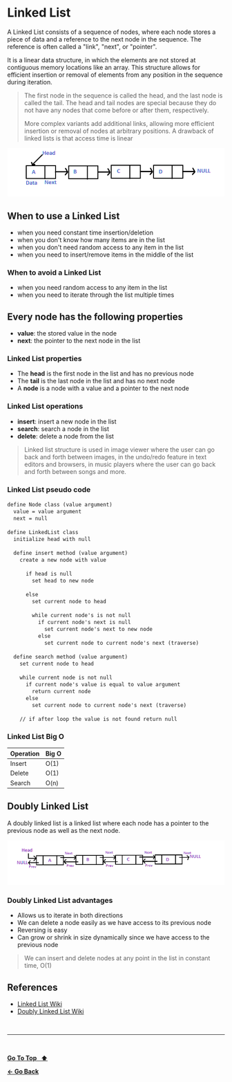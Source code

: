 # Linked List

A Linked List consists of a sequence of nodes, where each node stores a piece of data and a reference to the next node in the sequence. The reference is often called a "link", "next", or "pointer".

It is a linear data structure, in which the elements are not stored at contiguous memory locations like an array. This structure allows for efficient insertion or removal of elements from any position in the sequence during iteration.

> The first node in the sequence is called the head, and the last node is called the tail. The head and tail nodes are special because they do not have any nodes that come before or after them, respectively.
>
> More complex variants add additional links, allowing more efficient insertion or removal of nodes at arbitrary positions. A drawback of linked lists is that access time is linear

![Linked List](../images/linked-list.png)

## When to use a Linked List

- when you need constant time insertion/deletion
- when you don't know how many items are in the list
- when you don't need random access to any item in the list
- when you need to insert/remove items in the middle of the list

### When to avoid a Linked List

- when you need random access to any item in the list
- when you need to iterate through the list multiple times

## Every node has the following properties

- **value**: the stored value in the node
- **next**: the pointer to the next node in the list

### Linked List properties

- The **head** is the first node in the list and has no previous node
- The **tail** is the last node in the list and has no next node
- A **node** is a node with a value and a pointer to the next node

### Linked List operations

- **insert**: insert a new node in the list
- **search**: search a node in the list
- **delete**: delete a node from the list

> Linked list structure is used in image viewer where the user can go back and forth between images, in the undo/redo feature in text editors and browsers, in music players where the user can go back and forth between songs and more.

### Linked List pseudo code

```text
define Node class (value argument)
  value = value argument
  next = null

define LinkedList class
  initialize head with null

  define insert method (value argument)
    create a new node with value

      if head is null
        set head to new node

      else
        set current node to head

        while current node's is not null
          if current node's next is null
            set current node's next to new node
          else
            set current node to current node's next (traverse)

  define search method (value argument)
    set current node to head

    while current node is not null
      if current node's value is equal to value argument
        return current node
      else
        set current node to current node's next (traverse)

    // if after loop the value is not found return null
```

### Linked List Big O

| Operation | Big O |
| --------- | ----- |
| Insert    | O(1)  |
| Delete    | O(1)  |
| Search    | O(n)  |

## **Doubly Linked List**

A doubly linked list is a linked list where each node has a pointer to the previous node as well as the next node.

![Doubly Linked List](../images/doubly-linked-list.png)

### Doubly Linked List advantages

- Allows us to iterate in both directions
- We can delete a node easily as we have access to its previous node
- Reversing is easy
- Can grow or shrink in size dynamically since we have access to the previous node

> We can insert and delete nodes at any point in the list in constant time, O(1)

## References

- [Linked List Wiki](https://en.wikipedia.org/wiki/Linked_list)
- [Doubly Linked List Wiki](https://en.wikipedia.org/wiki/Doubly_linked_list)

&nbsp;

---

&nbsp;

[**Go To Top &nbsp; ⬆️**](#linked-list)

[**← Go Back**](../README.md)

&nbsp;
